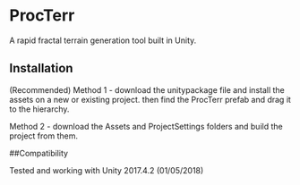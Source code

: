 # ProcTerr
A rapid fractal terrain generation tool built in Unity.

## Installation

(Recommended)
Method 1 - download the unitypackage file and install the assets on a new or existing project.
then find the ProcTerr prefab and drag it to the hierarchy.


Method 2 - download the Assets and ProjectSettings folders and build the project from them.

##Compatibility

Tested and working with Unity 2017.4.2 (01/05/2018)
